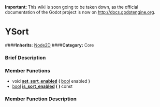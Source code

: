 **Important:** This wiki is soon going to be taken down, as the official documentation of the Godot project is now on http://docs.godotengine.org.

#  YSort  
####**Inherits:** [Node2D](class_node2d)
####**Category:** Core

###  Brief Description  


###  Member Functions 
  * void  **[set&#95;sort&#95;enabled](#set_sort_enabled)**  **(** [bool](class_bool) enabled  **)**
  * [bool](class_bool)  **[is&#95;sort&#95;enabled](#is_sort_enabled)**  **(** **)** const

###  Member Function Description  
